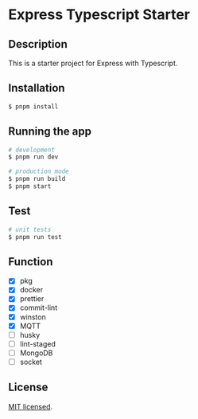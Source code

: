 # Express Typescript Starter

## Description

This is a starter project for Express with Typescript.

## Installation

```bash
$ pnpm install
```

## Running the app

```bash
# development
$ pnpm run dev

# production mode
$ pnpm run build
$ pnpm start
```

## Test

```bash
# unit tests
$ pnpm run test
```

## Function

- [x] pkg
- [x] docker
- [x] prettier
- [x] commit-lint
- [x] winston
- [x] MQTT
- [ ] husky
- [ ] lint-staged
- [ ] MongoDB
- [ ] socket

## License

[MIT licensed](LICENSE).
